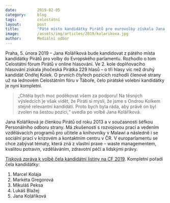 ```yaml
---
date:         2019-02-05
category:     blog
tags:         celostátní
layout:       post
title:        "Páté místo kandidátky Pirátů pro eurovolby získala Jana Koláříková"
image:        /assets/img/articles/2019/kolarikova.jpg
author:       Mediální odbor
---
```

 

Praha, 5. února 2019 – Jana Koláříková bude kandidovat z pátého místa kandidátky Pirátů pro volby do Evropského parlamentu. Rozhodlo o tom Celostátní fórum Pirátů v online hlasování. Ve 2. kole doplňovacího hlasování získala jihočeská Pirátka 229 hlasů – o tři hlasy víc než druhý kandidát Ondřej Kolek. O prvních čtyřech pozicích rozhodli členové strany už na lednovém Celostátním fóru v Táboře, čelo pirátské volební kandidátky je nyní kompletní.

> „Chtěla bych moc poděkovat všem za podporu! Na těsných výsledcích je však vidět, že Piráti si myslí, že jsme s Ondrou Kolkem stejně relevantní kandidáti. Proto bych byla ráda, aby právě on byl zvolen na šestou pozici,“ uvedla po volbě Jana Koláříková.

Jana Koláříková je členkou Pirátů od roku 2013 a v současnosti šéfkou Personálního odboru strany. Má zkušenosti s rozvojovou prací a vedením vzdělávacích programů pro učitele a knihovníky v Malawi a následně i se sociální prací v krizovém a kontaktním centru v ČR. V europarlamentu se chce zabývat tématy, která zná z vlastní praxe – waste managementem, kvalitou potravin, vzděláváním, zdravotní péčí a lidskými právy.

[Tisková zpráva k volbě čela kandidátní listiny na CF 2019](https://www.pirati.cz/tiskove-zpravy/piratskou-kandidatku-doplni-gregorova-peksa-a-blazej.html).
Kompletní pořadí čela kandidátky:
1. Marcel Kolaja
2. Markéta Gregorová
3. Mikuláš Peksa
4. Lukáš Blažej
5. Jana Koláříková
